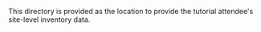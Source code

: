 This directory is provided as the location to provide the tutorial attendee's site-level inventory data.
